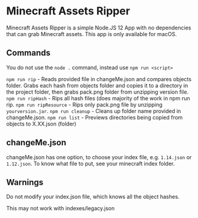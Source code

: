 # Minecraft Assets Ripper 

Minecraft Assets Ripper is a simple Node.JS 12 App with no dependencies that can grab Minecraft assets. 
This app is only available for macOS.

## Commands

You do not use the `node .` command, instead use `npm run <script>`

`npm run rip` - Reads provided file in changeMe.json and compares objects folder. Grabs each hash from objects folder and copies it to a directory in the project folder, then grabs pack.png folder from unzipping version file.
`npm run ripHash` - Rips all hash files (does majority of the work in npm run rip.
`npm run ripResource` - Rips only pack.png file by unzipping `yourversion.jar`.
`npm run cleanup` - Cleans up folder name provided in changeMe.json.
`npm run list` - Previews directories being copied from objects to X.XX.json (folder)

## changeMe.json 

changeMe.json has one option, to choose your index file, e.g. `1.14.json` or `1.12.json`. To know what file to put, see your minecraft index folder. 

## Warnings

Do not modify your index.json file, which knows all the object hashes.

This may not work with indexes/legacy.json

